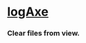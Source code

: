 # [logAxe](../README.md)

### Clear files from view.

<!-- <svg height="210" width="500">
  <line x1="0" y1="0" x2="200" y2="200" style="stroke:rgb(255,0,0);stroke-width:2" />
</svg> -->